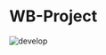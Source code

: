 # WB-Project

![develop](https://github.com/sky3d/wb-project/actions/workflows/push-pr-developo/badge.svg)
